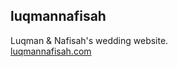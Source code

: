 ## luqmannafisah
Luqman & Nafisah's wedding website.  
[luqmannafisah.com](https://satuhearty.github.io/luqmannafisah)
